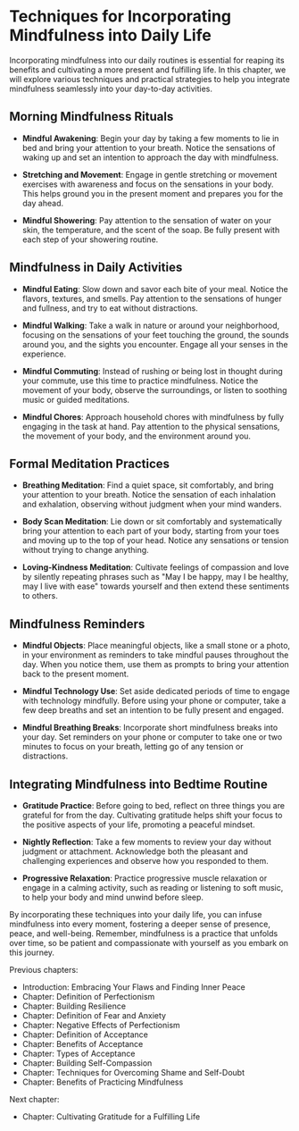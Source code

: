 Techniques for Incorporating Mindfulness into Daily Life
=================================================================

Incorporating mindfulness into our daily routines is essential for reaping its benefits and cultivating a more present and fulfilling life. In this chapter, we will explore various techniques and practical strategies to help you integrate mindfulness seamlessly into your day-to-day activities.

Morning Mindfulness Rituals
---------------------------

* **Mindful Awakening**: Begin your day by taking a few moments to lie in bed and bring your attention to your breath. Notice the sensations of waking up and set an intention to approach the day with mindfulness.

* **Stretching and Movement**: Engage in gentle stretching or movement exercises with awareness and focus on the sensations in your body. This helps ground you in the present moment and prepares you for the day ahead.

* **Mindful Showering**: Pay attention to the sensation of water on your skin, the temperature, and the scent of the soap. Be fully present with each step of your showering routine.

Mindfulness in Daily Activities
-------------------------------

* **Mindful Eating**: Slow down and savor each bite of your meal. Notice the flavors, textures, and smells. Pay attention to the sensations of hunger and fullness, and try to eat without distractions.

* **Mindful Walking**: Take a walk in nature or around your neighborhood, focusing on the sensations of your feet touching the ground, the sounds around you, and the sights you encounter. Engage all your senses in the experience.

* **Mindful Commuting**: Instead of rushing or being lost in thought during your commute, use this time to practice mindfulness. Notice the movement of your body, observe the surroundings, or listen to soothing music or guided meditations.

* **Mindful Chores**: Approach household chores with mindfulness by fully engaging in the task at hand. Pay attention to the physical sensations, the movement of your body, and the environment around you.

Formal Meditation Practices
---------------------------

* **Breathing Meditation**: Find a quiet space, sit comfortably, and bring your attention to your breath. Notice the sensation of each inhalation and exhalation, observing without judgment when your mind wanders.

* **Body Scan Meditation**: Lie down or sit comfortably and systematically bring your attention to each part of your body, starting from your toes and moving up to the top of your head. Notice any sensations or tension without trying to change anything.

* **Loving-Kindness Meditation**: Cultivate feelings of compassion and love by silently repeating phrases such as "May I be happy, may I be healthy, may I live with ease" towards yourself and then extend these sentiments to others.

Mindfulness Reminders
---------------------

* **Mindful Objects**: Place meaningful objects, like a small stone or a photo, in your environment as reminders to take mindful pauses throughout the day. When you notice them, use them as prompts to bring your attention back to the present moment.

* **Mindful Technology Use**: Set aside dedicated periods of time to engage with technology mindfully. Before using your phone or computer, take a few deep breaths and set an intention to be fully present and engaged.

* **Mindful Breathing Breaks**: Incorporate short mindfulness breaks into your day. Set reminders on your phone or computer to take one or two minutes to focus on your breath, letting go of any tension or distractions.

Integrating Mindfulness into Bedtime Routine
--------------------------------------------

* **Gratitude Practice**: Before going to bed, reflect on three things you are grateful for from the day. Cultivating gratitude helps shift your focus to the positive aspects of your life, promoting a peaceful mindset.

* **Nightly Reflection**: Take a few moments to review your day without judgment or attachment. Acknowledge both the pleasant and challenging experiences and observe how you responded to them.

* **Progressive Relaxation**: Practice progressive muscle relaxation or engage in a calming activity, such as reading or listening to soft music, to help your body and mind unwind before sleep.

By incorporating these techniques into your daily life, you can infuse mindfulness into every moment, fostering a deeper sense of presence, peace, and well-being. Remember, mindfulness is a practice that unfolds over time, so be patient and compassionate with yourself as you embark on this journey.

Previous chapters:

* Introduction: Embracing Your Flaws and Finding Inner Peace
* Chapter: Definition of Perfectionism
* Chapter: Building Resilience
* Chapter: Definition of Fear and Anxiety
* Chapter: Negative Effects of Perfectionism
* Chapter: Definition of Acceptance
* Chapter: Benefits of Acceptance
* Chapter: Types of Acceptance
* Chapter: Building Self-Compassion
* Chapter: Techniques for Overcoming Shame and Self-Doubt
* Chapter: Benefits of Practicing Mindfulness

Next chapter:

* Chapter: Cultivating Gratitude for a Fulfilling Life

